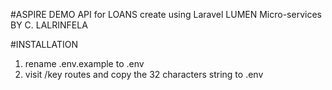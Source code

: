 #ASPIRE DEMO API for LOANS create using Laravel LUMEN Micro-services BY C. LALRINFELA

#INSTALLATION
1. rename .env.example to .env
2. visit /key routes and copy the 32 characters string to .env